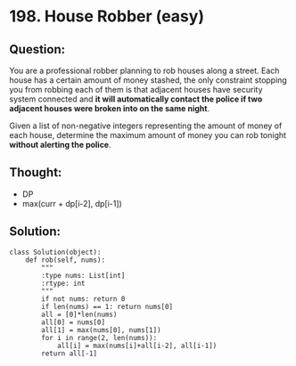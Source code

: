 # 198. House Robber \(easy\)

## Question:

You are a professional robber planning to rob houses along a street. Each house has a certain amount of money stashed, the only constraint stopping you from robbing each of them is that adjacent houses have security system connected and **it will automatically contact the police if two adjacent houses were broken into on the same night**.

Given a list of non-negative integers representing the amount of money of each house, determine the maximum amount of money you can rob tonight **without alerting the police**.

## Thought:

* DP
* max\(curr + dp\[i-2\], dp\[i-1\]\)

## Solution:

```text
class Solution(object):
    def rob(self, nums):
        """
        :type nums: List[int]
        :rtype: int
        """
        if not nums: return 0
        if len(nums) == 1: return nums[0]
        all = [0]*len(nums)
        all[0] = nums[0]
        all[1] = max(nums[0], nums[1])
        for i in range(2, len(nums)):
            all[i] = max(nums[i]+all[i-2], all[i-1])
        return all[-1]
```

